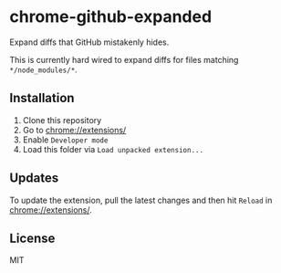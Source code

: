 # chrome-github-expanded

Expand diffs that GitHub mistakenly hides.

This is currently hard wired to expand diffs for files matching `*/node_modules/*`.

## Installation

1) Clone this repository
2) Go to [chrome://extensions/](chrome://extensions/)
3) Enable `Developer mode`
4) Load this folder via `Load unpacked extension...`

## Updates

To update the extension, pull the latest changes and then
hit `Reload` in [chrome://extensions/](chrome://extensions/).

## License

MIT
